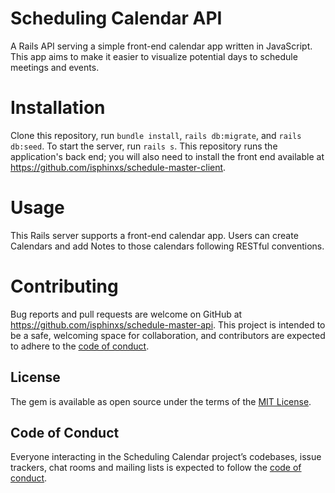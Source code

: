 # Scheduling Calendar API 

A Rails API serving a simple front-end calendar app written in JavaScript. This app aims to make it easier to visualize potential days to schedule meetings and events.

# Installation

Clone this repository, run `bundle install`, `rails db:migrate`, and `rails db:seed`. To start the server, run `rails s`. This repository runs the application's back end; you will also need to install the front end available at https://github.com/isphinxs/schedule-master-client.

# Usage

This Rails server supports a front-end calendar app. Users can create Calendars and add Notes to those calendars following RESTful conventions.

# Contributing

Bug reports and pull requests are welcome on GitHub at https://github.com/isphinxs/schedule-master-api. This project is intended to be a safe, welcoming space for collaboration, and contributors are expected to adhere to the [code of conduct](https://github.com/isphinxs/schedule-master-api/blob/main/CODE_OF_CONDUCT.md).

## License

The gem is available as open source under the terms of the [MIT License](https://opensource.org/licenses/MIT).

## Code of Conduct

Everyone interacting in the Scheduling Calendar project’s codebases, issue trackers, chat rooms and mailing lists is expected to follow the [code of conduct](https://github.com/isphinxs/schedule-master-api/blob/main/CODE_OF_CONDUCT.md).